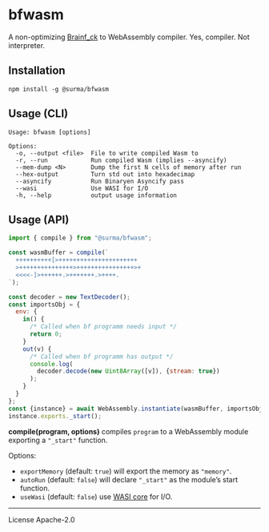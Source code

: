 # bfwasm

A non-optimizing [Brainf_ck][bf] to WebAssembly compiler. Yes, compiler. Not interpreter.

## Installation

```
npm install -g @surma/bfwasm
```

## Usage (CLI)

```
Usage: bfwasm [options]

Options:
  -o, --output <file>  File to write compiled Wasm to
  -r, --run            Run compiled Wasm (implies --asyncify)
  --mem-dump <N>       Dump the first N cells of memory after run
  --hex-output         Turn std out into hexadecimap
  --asyncify           Run Binaryen Asyncify pass
  --wasi               Use WASI for I/O
  -h, --help           output usage information
```

## Usage (API)

```js
import { compile } from "@surma/bfwasm";

const wasmBuffer = compile(`
  ++++++++++[>++++++++++++++++++++++
  >+++++++++++++++>++++++++++++++++>+
  <<<<-]>++++++.>+++++++.>++++.
`);

const decoder = new TextDecoder();
const importsObj = {
  env: {
    in() {
      /* Called when bf programm needs input */
      return 0;
    }
    out(v) {
      /* Called when bf programm has output */
      console.log(
        decoder.decode(new Uint8Array([v]), {stream: true})
      );
    }
  }
};
const {instance} = await WebAssembly.instantiate(wasmBuffer, importsObj);
instance.exports._start();
```

**compile(program, options)** compiles `program` to a WebAssembly module exporting a `"_start"` function.

Options:

- `exportMemory` (default: `true`) will export the memory as `"memory"`.
- `autoRun` (default: `false`) will declare `"_start"` as the module’s start function.
- `useWasi` (default: `false`) use [WASI core] for I/O.

---

License Apache-2.0

[bf]: http://www.muppetlabs.com/~breadbox/bf/
[wasi core]: https://github.com/CraneStation/wasmtime/blob/master/docs/WASI-api.md

